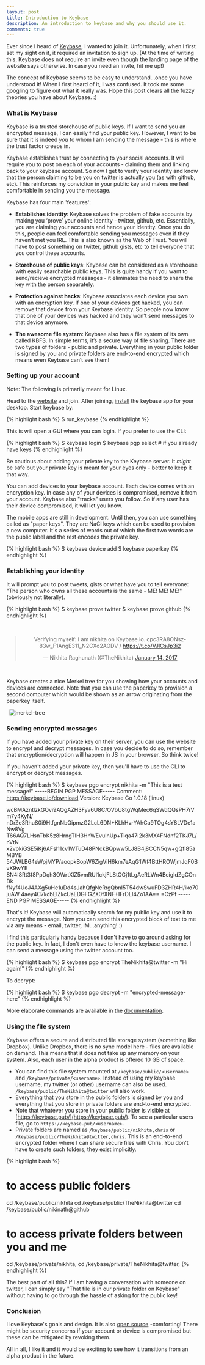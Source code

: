 ```yaml
---
layout: post
title: Introduction to Keybase
description: An introduction to keybase and why you should use it.
comments: true
---
```


Ever since I heard of [Keybase](https://keybase.io/), I wanted to join it. Unfortunately, when I first set my sight on it, it required an invitation to sign up. (At the time of writing this, Keybase does not require an invite even though the landing page of the website says otherwise. In case you need an invite, hit me up!)

The concept of Keybase seems to be easy to understand…once you have understood it! When I first heard of it, I was confused. It took me some googling to figure out what it really was. Hope this post clears all the fuzzy theories you have about Keybase. :)


### What is Keybase

Keybase is a trusted storehouse of public keys. If I want to send you an encrypted message, I can easily find your public key. However, I want to be sure that it is indeed _you_ to whom I am sending the message - this is where the trust factor creeps in.

Keybase establishes trust by connecting to your social accounts. It will require you to post on each of your accounts - claiming them and linking back to your keybase account. So now I get to verify your identity and know that the person claiming to be you on twitter is actually you (as with github, etc). This reinforces my conviction in your public key and makes me feel comfortable in sending you the message.

Keybase has four main 'features':

* **Establishes identity**: Keybase solves the problem of fake accounts by making you ‘prove’ your online identity - twitter, github, etc. Essentially, you are claiming your accounts and hence your identity. Once you do this, people can feel comfortable sending you messages even if they haven’t met you IRL. This is also known as the Web of Trust. 
You will have to post something on twitter, github gists, etc to tell everyone that you control these accounts. 

* **Storehouse of public keys**: Keybase can be considered as a storehouse with easily searchable public keys. This is quite handy if you want to send/recieve encrypted messages - it eliminates the need to share the key with the person separately.

* **Protection against hacks**: Keybase associates each device you own with an encryption key. If one of your devices get hacked, you can remove that device from your Keybase identity. So people now know that one of your devices was hacked and they won’t send messages to that device anymore.

* **The awesome file system**: Keybase also has a file system of its own called KBFS. In simple terms, it’s a secure way of file sharing. There are two types of folders - public and private. Everything in your public folder is signed by you and private folders are end-to-end encrypted which means even Keybase can’t see them!

### Setting up your account

Note: The following is primarily meant for Linux.

Head to the [website](https://keybase.io/) and join. After joining, [install](https://keybase.io/download) the keybase app for your desktop. Start keybase by:

{% highlight bash %}
$ run_keybase
{% endhighlight %}

This is will open a GUI where you can login. If you prefer to use the CLI:

{% highlight bash %}
$ keybase login
$ keybase pgp select    # if you already have keys
{% endhighlight %}

Be cautious about adding your private key to the Keybase server. It _might_ be safe but your private key is meant for your eyes only - better to keep it that way.

You can add devices to your keybase account. Each device comes with an encryption key. In case any of your devices is compromised, remove it from your account. Keybase also "tracks" users you follow. So if any user has their device compromised, it will let you know.

The mobile apps are still in development. Until then, you can use something called as "paper keys". They are NaCl keys which can be used to provision a new computer. It's a series of words out of which the first two words are the public label and the rest encodes the private key.

{% highlight bash %}
$ keybase device add
$ keybase paperkey
{% endhighlight %}

### Establishing your identity

It will prompt you to post tweets, gists or what have you to tell everyone: "The person who owns all these accounts is the same - ME! ME! ME!" (obviously not literally).


{% highlight bash %}
$ keybase prove twitter
$ keybase prove github
{% endhighlight %}

<br>
<div align="center">
<blockquote class="twitter-tweet" data-lang="en"><p lang="ht" dir="ltr">Verifying myself: I am nikhita on Keybase.io. cpc3RA8ONsz-83w_F1AngE311_N2CXo2AODV / <a href="https://t.co/VJlCsJp3i2">https://t.co/VJlCsJp3i2</a></p>&mdash; Nikhita Raghunath (@TheNikhita) <a href="https://twitter.com/TheNikhita/status/820346838989598720">January 14, 2017</a></blockquote>
<script async src="//platform.twitter.com/widgets.js" charset="utf-8"></script>
</div>
<br>

Keybase creates a nice Merkel tree for you showing how your accounts and devices are connected. Note that you can use the paperkey to provision a second computer which would be shown as an arrow originating from the paperkey itself.

&nbsp;
<img alt="merkel-tree" src="{{ site.baseurl }}/assets/merkel-tree.png">
&nbsp;
<br>

### Sending encrypted messages

If you have added your private key on their server, you can use the website to encrypt and decrypt messages. In case you decide to do so, remember that encryption/decryption will happen in JS in your browser. So think twice!

If you haven't added your private key, then you'll have to use the CLI to encrypt or decrypt messages. 

{% highlight bash %}
$ keybase pgp encrypt nikhita -m "This is a test message!"
-----BEGIN PGP MESSAGE-----
Comment: https://keybase.io/download
Version: Keybase Go 1.0.18 (linux)

wcBMAzntlzkGOvi9AQgAZH3Fyv6U8C/OVbU8tgWqMec6qSWdQQsPH7rVm7y4KyN/
nDrZe3RhuS0i9HtfgnNbQipmzG2LcL6DN+KLhHvrYAhCa9TOg4sY8LVDe1aNw8Vg
T66AQ7LHsnTbK5z8HrngTIH3HnWEvuInUp+Tlqa47l2k3MX4FNdnf2TKJ7L/nVtN
x2vpkiGSE5iKj6AFsI11cv1WTuD48PNckBQpww5LJ8B4j8CCN5qw+gQfI85aMBYB
54JWLB64eWpjMYP/aoopkBopW6ZigViH6km7eAqG1Wf4BttHROWjmJqF0BvK9wYE
SN4I8Rt3f8PpDqh3OWrtXlZ5vmRUl1ckjFLStOGj1tLgAeRLWn4BcigIdZgCOnDk
fNyf4UeJ4AXg5uHe1uDd4sJahQfgNeRrgQbnI5T54dwSwuFD3ZHR4H/iko70juAW
4aey4C7kcbElZkcUaEDGFGZX0fXNF+IFrDLI4Zo1AA==
=CzPf
-----END PGP MESSAGE-----
{% endhighlight %}

That's it! Keybase will automatically search for my public key and use it to encrypt the message. Now you can send this encrypted block of text to me via any means - email, twitter, IM...anything! :)

I find this particularly handy because I don't have to go around asking for the public key. In fact, I don't even have to know the keybase username. I can send a message using the twitter account too.

{% highlight bash %}
$ keybase pgp encrypt TheNikhita@twitter -m "Hi again!"
{% endhighlight %}


To decrypt:

{% highlight bash %}
$ keybase pgp decrypt -m "encrypted-message-here"
{% endhighlight %}

More elaborate commands are available in the [documentation](https://keybase.io/docs/command_line).

### Using the file system

Keybase offers a secure and distributed file storage system (something like Dropbox). Unlike Dropbox, there is no sync model here - files are available on demand. This means that it does not take up any memory on your system. Also, each user in the alpha product is offered 10 GB of space.

* You can find this file system mounted at `/keybase/public/<username>` and `/keybase/private/<username>`. Instead of using my keybase username, my twitter (or other) username can also be used. `/keybase/public/TheNikhita@twitter` will also work.
* Everything that you store in the public folders is signed by you and everything that you store in private folders are end-to-end encrypted.
* Note that whatever you store in your public folder is visible at [https://keybase.pub/](https://keybase.pub/). To see a particular users file, go to `https://keybase.pub/<username>`.
* Private folders are named as `/keybase/public/nikhita,chris` or `/keybase/public/TheNikhita@twitter,chris`. This is an end-to-end encrypted folder where I can share secure files with Chris. You don't have to create such folders, they exist implicitly.

{% highlight bash %}
# to access public folders
cd /keybase/public/nikhita
cd /keybase/public/TheNikhita@twitter
cd /keybase/public/nikinath@github

# to access private folders between you and me
cd /keybase/private/nikhita,<your-username>
cd /keybase/private/TheNikhita@twitter,<your-username>
{% endhighlight %}

The best part of all this? If I am having a conversation with someone on twitter, I can simply say "That file is in our private folder on Keybase" without having to go through the hassle of asking for the public key!

### Conclusion

I love Keybase's goals and design. It is also [open source](https://github.com/keybase) -comforting! There might be security concerns if your account or device is compromised but these can be mitigated by revoking them. 

All in all, I like it and it would be exciting to see how it transitions from an alpha product in the future.



